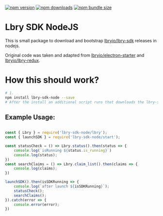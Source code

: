 [![npm version](https://badge.fury.io/js/lbry-sdk-node.svg)](https://badge.fury.io/js/lbry-sdk-node)
[![npm downloads](https://img.shields.io/npm/dm/lbry-sdk-node.svg?style=flat)](https://npmcharts.com/compare/lbry-sdk-node?minimal=true)
[![npm bundle size](https://img.shields.io/bundlephobia/minzip/lbry-sdk-node)](https://bundlephobia.com/result?p=lbry-sdk-node)

# Lbry SDK NodeJS

This is small package to download and bootstrap [lbryio/lbry-sdk](https://github.com/lbryio/lbry-sdk) releases in nodejs.

Original code was taken and adapted from [lbryio/electron-starter](https://github.com/lbryio/electron-starter) and [lbryio/lbry-redux](https://github.com/lbryio/lbry-redux/blob/master/dist/bundle.es.js#L1014).

# How this should work?

```bash
# 1.
npm install lbry-sdk-node --save
# After the install an additional script runs that downloads the lbry-sdk (0.93.0)
```

## Example Usage:


```javascript

const { Lbry } = require('lbry-sdk-node/lbry');
const { launchSDK } = require('lbry-sdk-node/start');

const statusCheck = () => Lbry.status().then(status => {
    console.log(`isRunning ${status.is_running}`)
    console.log(status);
})
const searchClaims = () => Lbry.claim_list().then(claims => {
    console.log(claims);
})

launchSDK().then(isSDKRunning => {
    console.log(`after launch ${isSDKRunning}`);
    statusCheck();
    searchClaims();
}).catch(error => {
    console.error(error);
})

```
